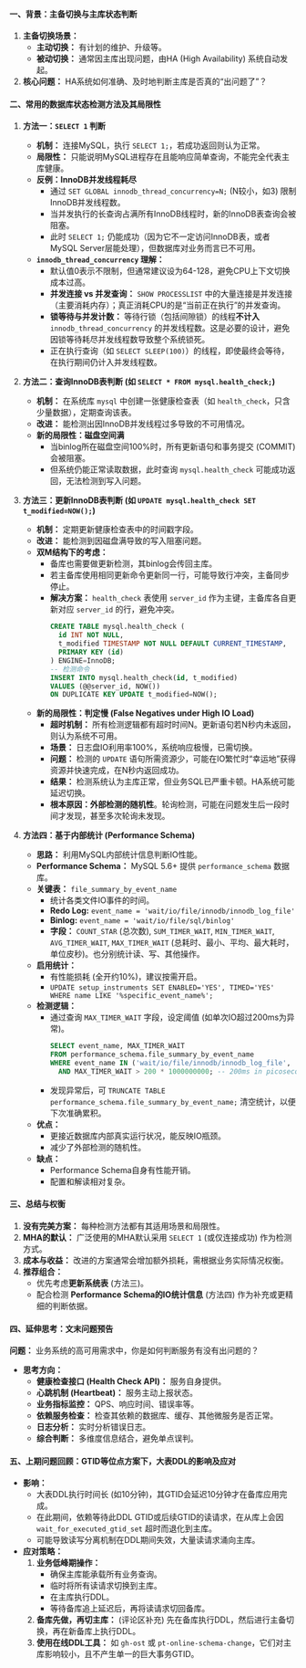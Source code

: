 
#### 一、背景：主备切换与主库状态判断

1.  **主备切换场景：**
    *   **主动切换：** 有计划的维护、升级等。
    *   **被动切换：** 通常因主库出现问题，由HA (High Availability) 系统自动发起。
2.  **核心问题：** HA系统如何准确、及时地判断主库是否真的“出问题了”？

#### 二、常用的数据库状态检测方法及其局限性

1.  **方法一：`SELECT 1` 判断**
    *   **机制：** 连接MySQL，执行 `SELECT 1;`，若成功返回则认为正常。
    *   **局限性：** 只能说明MySQL进程存在且能响应简单查询，不能完全代表主库健康。
    *   **反例：InnoDB并发线程耗尽**
        *   通过 `SET GLOBAL innodb_thread_concurrency=N;` (N较小，如3) 限制InnoDB并发线程数。
        *   当并发执行的长查询占满所有InnoDB线程时，新的InnoDB表查询会被阻塞。
        *   此时 `SELECT 1;` 仍能成功（因为它不一定访问InnoDB表，或者MySQL Server层能处理），但数据库对业务而言已不可用。
    *   **`innodb_thread_concurrency` 理解：**
        *   默认值0表示不限制，但通常建议设为64-128，避免CPU上下文切换成本过高。
        *   **并发连接 vs 并发查询：** `SHOW PROCESSLIST` 中的大量连接是并发连接（主要消耗内存）；真正消耗CPU的是“当前正在执行”的并发查询。
        *   **锁等待与并发计数：** 等待行锁（包括间隙锁）的线程**不计入** `innodb_thread_concurrency` 的并发线程数。这是必要的设计，避免因锁等待耗尽并发线程数导致整个系统锁死。
        *   正在执行查询（如 `SELECT SLEEP(100)`）的线程，即使最终会等待，在执行期间仍计入并发线程数。

2.  **方法二：查询InnoDB表判断 (如 `SELECT * FROM mysql.health_check;`)**
    *   **机制：** 在系统库 `mysql` 中创建一张健康检查表（如 `health_check`，只含少量数据），定期查询该表。
    *   **改进：** 能检测出因InnoDB并发线程过多导致的不可用情况。
    *   **新的局限性：磁盘空间满**
        *   当binlog所在磁盘空间100%时，所有更新语句和事务提交 (COMMIT) 会被阻塞。
        *   但系统仍能正常读取数据，此时查询 `mysql.health_check` 可能成功返回，无法检测到写入问题。

3.  **方法三：更新InnoDB表判断 (如 `UPDATE mysql.health_check SET t_modified=NOW();`)**
    *   **机制：** 定期更新健康检查表中的时间戳字段。
    *   **改进：** 能检测到因磁盘满导致的写入阻塞问题。
    *   **双M结构下的考虑：**
        *   备库也需要做更新检测，其binlog会传回主库。
        *   若主备库使用相同更新命令更新同一行，可能导致行冲突，主备同步停止。
        *   **解决方案：** `health_check` 表使用 `server_id` 作为主键，主备库各自更新对应 `server_id` 的行，避免冲突。
            ```sql
            CREATE TABLE mysql.health_check (
              id INT NOT NULL,
              t_modified TIMESTAMP NOT NULL DEFAULT CURRENT_TIMESTAMP,
              PRIMARY KEY (id)
            ) ENGINE=InnoDB;
            -- 检测命令
            INSERT INTO mysql.health_check(id, t_modified)
            VALUES (@@server_id, NOW())
            ON DUPLICATE KEY UPDATE t_modified=NOW();
            ```
    *   **新的局限性：判定慢 (False Negatives under High IO Load)**
        *   **超时机制：** 所有检测逻辑都有超时时间N。更新语句若N秒内未返回，则认为系统不可用。
        *   **场景：** 日志盘IO利用率100%，系统响应极慢，已需切换。
        *   **问题：** 检测的 `UPDATE` 语句所需资源少，可能在IO繁忙时“幸运地”获得资源并快速完成，在N秒内返回成功。
        *   **结果：** 检测系统认为主库正常，但业务SQL已严重卡顿。HA系统可能延迟切换。
        *   **根本原因：外部检测的随机性**。轮询检测，可能在问题发生后一段时间才发现，甚至多次轮询未发现。

4.  **方法四：基于内部统计 (Performance Schema)**
    *   **思路：** 利用MySQL内部统计信息判断IO性能。
    *   **Performance Schema：** MySQL 5.6+ 提供 `performance_schema` 数据库。
    *   **关键表：** `file_summary_by_event_name`
        *   统计各类文件IO事件的时间。
        *   **Redo Log:** `event_name = 'wait/io/file/innodb/innodb_log_file'`
        *   **Binlog:** `event_name = 'wait/io/file/sql/binlog'`
        *   **字段：** `COUNT_STAR` (总次数), `SUM_TIMER_WAIT`, `MIN_TIMER_WAIT`, `AVG_TIMER_WAIT`, `MAX_TIMER_WAIT` (总耗时、最小、平均、最大耗时，单位皮秒)。也分别统计读、写、其他操作。
    *   **启用统计：**
        *   有性能损耗 (全开约10%)，建议按需开启。
        *   `UPDATE setup_instruments SET ENABLED='YES', TIMED='YES' WHERE name LIKE '%specific_event_name%';`
    *   **检测逻辑：**
        *   通过查询 `MAX_TIMER_WAIT` 字段，设定阈值 (如单次IO超过200ms为异常)。
            ```sql
            SELECT event_name, MAX_TIMER_WAIT
            FROM performance_schema.file_summary_by_event_name
            WHERE event_name IN ('wait/io/file/innodb/innodb_log_file', 'wait/io/file/sql/binlog')
              AND MAX_TIMER_WAIT > 200 * 1000000000; -- 200ms in picoseconds
            ```
        *   发现异常后，可 `TRUNCATE TABLE performance_schema.file_summary_by_event_name;` 清空统计，以便下次准确累积。
    *   **优点：**
        *   更接近数据库内部真实运行状况，能反映IO瓶颈。
        *   减少了外部检测的随机性。
    *   **缺点：**
        *   Performance Schema自身有性能开销。
        *   配置和解读相对复杂。

#### 三、总结与权衡

1.  **没有完美方案：** 每种检测方法都有其适用场景和局限性。
2.  **MHA的默认：** 广泛使用的MHA默认采用 `SELECT 1` (或仅连接成功) 作为检测方式。
3.  **成本与收益：** 改进的方案通常会增加额外损耗，需根据业务实际情况权衡。
4.  **推荐组合：**
    *   优先考虑**更新系统表** (方法三)。
    *   配合检测 **Performance Schema的IO统计信息** (方法四) 作为补充或更精细的判断依据。

#### 四、延伸思考：文末问题预告

**问题：** 业务系统的高可用需求中，你是如何判断服务有没有出问题的？
*   **思考方向：**
    *   **健康检查接口 (Health Check API)：** 服务自身提供。
    *   **心跳机制 (Heartbeat)：** 服务主动上报状态。
    *   **业务指标监控：** QPS、响应时间、错误率等。
    *   **依赖服务检查：** 检查其依赖的数据库、缓存、其他微服务是否正常。
    *   **日志分析：** 实时分析错误日志。
    *   **综合判断：** 多维度信息结合，避免单点误判。

#### 五、上期问题回顾：GTID等位点方案下，大表DDL的影响及应对

*   **影响：**
    *   大表DDL执行时间长 (如10分钟)，其GTID会延迟10分钟才在备库应用完成。
    *   在此期间，依赖等待此DDL GTID或后续GTID的读请求，在从库上会因 `wait_for_executed_gtid_set` 超时而退化到主库。
    *   可能导致读写分离机制在DDL期间失效，大量读请求涌向主库。
*   **应对策略：**
    1.  **业务低峰期操作：**
        *   确保主库能承载所有业务查询。
        *   临时将所有读请求切换到主库。
        *   在主库执行DDL。
        *   等待备库追上延迟后，再将读请求切回备库。
    2.  **备库先做，再切主库：** (评论区补充) 先在备库执行DDL，然后进行主备切换，再在新备库上执行DDL。
    3.  **使用在线DDL工具：** 如 `gh-ost` 或 `pt-online-schema-change`，它们对主库影响较小，且不产生单一的巨大事务GTID。
